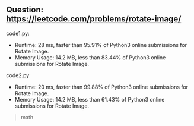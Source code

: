 ## Question: https://leetcode.com/problems/rotate-image/

code1.py:
* Runtime: 28 ms, faster than 95.91% of Python3 online submissions for Rotate Image.
* Memory Usage: 14.2 MB, less than 83.44% of Python3 online submissions for Rotate Image.

code2.py
* Runtime: 20 ms, faster than 99.88% of Python3 online submissions for Rotate Image.
* Memory Usage: 14.2 MB, less than 61.43% of Python3 online submissions for Rotate Image.
> math